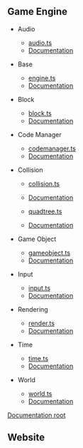 ## Game Engine

* Audio
    * [audio.ts](../engine/src/audio.ts)
    * [Documentation](../Documentation/Typedoc/modules/_audio_.html)

* Base
    * [engine.ts](../engine/src/engine.ts)
    * [Documentation](../Documentation/Typedoc/modules/_engine_.html)

* Block
    * [block.ts](../engine/src/block.ts)
    * [Documentation](../Documentation/Typedoc/modules/_block_.html)

* Code Manager
    * [codemanager.ts](../engine/src/codemanager.ts)
    * [Documentation](../Documentation/Typedoc/modules/_codemanager_.html)

* Collision
    * [collision.ts](../engine/src/collision.ts)
    * [Documentation](../Documentation/Typedoc/modules/_collison_.html)
    
    * [quadtree.ts](../engine/src/quadtree.ts)
    * [Documentation](../Documentation/Typedoc/modules/_quadtree_.html)

* Game Object
    * [gameobject.ts](../engine/src/gameobject.ts)
    * [Documentation](../Documentation/Typedoc/modules/_gameobject_.html)

* Input
    * [input.ts](../engine/src/input.ts)
    * [Documentation](../Documentation/Typedoc/modules/_input_.html)

* Rendering
    * [render.ts](../engine/src/render.ts)
    * [Documentation](../Documentation/Typedoc/modules/_render_.html)

* Time
    * [time.ts](../engine/src/time.ts)
    * [Documentation](../Documentation/Typedoc/modules/_time_.html)

* World
    * [world.ts](../engine/src/world.ts)
    * [Documentation](../Documentation/Typedoc/modules/_world_.html)

[Documentation root](../Documentation/Typedoc/index.html)

## Website